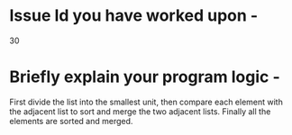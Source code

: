 # Issue Id you have worked upon -
30

# Briefly explain your program logic -
First divide the list into the smallest unit, then compare each element with the adjacent list to sort and merge the two adjacent lists. Finally all the elements are sorted and merged.
